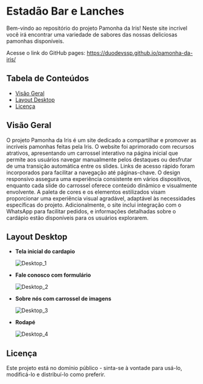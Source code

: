 # Estadão Bar e Lanches

Bem-vindo ao repositório do projeto Pamonha da Iris! Neste site incrível você irá encontrar uma variedade de sabores das nossas deliciosas pamonhas disponíveis.

Acesse o link do GitHub pages: https://duodevssp.github.io/pamonha-da-iris/

## Tabela de Conteúdos

- [Visão Geral](#visão-geral)
- [Layout Desktop](#layout-desktop)
- [Licença](#licença)

## Visão Geral

O projeto Pamonha da Iris é um site dedicado a compartilhar e promover as incríveis pamonhas feitas pela Iris. 
O website foi aprimorado com recursos atrativos, apresentando um carrossel interativo na página inicial que permite aos usuários navegar manualmente pelos destaques ou desfrutar de uma transição automática entre os slides. Links de acesso rápido foram incorporados para facilitar a navegação até páginas-chave. O design responsivo assegura uma experiência consistente em vários dispositivos, enquanto cada slide do carrossel oferece conteúdo dinâmico e visualmente envolvente. A paleta de cores e os elementos estilizados visam proporcionar uma experiência visual agradável, adaptável às necessidades específicas do projeto. Adicionalmente, o site inclui integração com o WhatsApp para facilitar pedidos, e informações detalhadas sobre o cardápio estão disponíveis para os usuários explorarem.

## Layout Desktop

- **Tela inicial do cardapio**

  ![Desktop_1](https://github.com/duodevssp/estadao/assets/153000935/74b6f73f-f8ba-4a11-ad71-0738078032ae)
  
- **Fale conosco com formulário**

  ![Desktop_2](https://github.com/duodevssp/estadao/assets/153000935/2bd435ad-0876-443c-b15d-30b0892ed3bb)

- **Sobre nós com carrossel de imagens**

  ![Desktop_3](https://github.com/duodevssp/estadao/assets/153000935/66f5871e-b4e0-4dfe-aa98-cf997cbd6a46)
  
- **Rodapé**

  ![Desktop_4](https://github.com/duodevssp/estadao/assets/153000935/664e0717-c393-4481-a2a1-bd47b0960020)


## Licença

Este projeto está no domínio público - sinta-se à vontade para usá-lo, modificá-lo e distribuí-lo como preferir.
